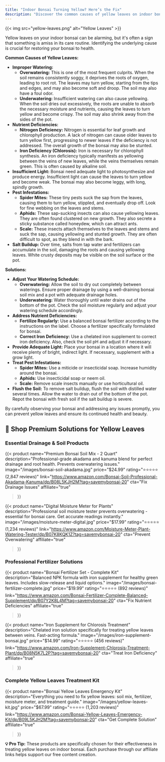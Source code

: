 ```yaml
---
title: "Indoor Bonsai Turning Yellow? Here’s the Fix"
description: "Discover the common causes of yellow leaves on indoor bonsai and learn how to diagnose and fix the problem with our expert advice."
---
```


{{< img src="yellow-leaves.png" alt="Yellow Leaves" >}}

Yellow leaves on your indoor bonsai can be alarming, but it's often a sign that something is amiss in its care routine. Identifying the underlying cause is crucial for restoring your bonsai to health.

**Common Causes of Yellow Leaves:**

*   **Improper Watering:**
    *   **Overwatering:** This is one of the most frequent culprits. When the soil remains consistently soggy, it deprives the roots of oxygen, leading to root rot. The leaves may turn yellow, starting from the tips and edges, and may also become soft and droop. The soil may also have a foul odor.
    *   **Underwatering:** Insufficient watering can also cause yellowing. When the soil dries out excessively, the roots are unable to absorb the necessary moisture and nutrients, causing the leaves to turn yellow and become crispy. The soil may also shrink away from the sides of the pot.
*   **Nutrient Deficiencies:**
    *   **Nitrogen Deficiency:** Nitrogen is essential for leaf growth and chlorophyll production. A lack of nitrogen can cause older leaves to turn yellow first, progressing to newer leaves if the deficiency is not addressed. The overall growth of the bonsai may also be stunted.
    *   **Iron Deficiency (Chlorosis):** Iron is necessary for chlorophyll synthesis. An iron deficiency typically manifests as yellowing between the veins of new leaves, while the veins themselves remain green. This is often caused by alkaline soil.
*   **Insufficient Light:** Bonsai need adequate light to photosynthesize and produce energy. Insufficient light can cause the leaves to turn yellow and become weak. The bonsai may also become leggy, with long, spindly growth.
*   **Pest Infestations:**
    *   **Spider Mites:** These tiny pests suck the sap from the leaves, causing them to turn yellow, stippled, and eventually drop off. Look for fine webbing on the leaves and stems.
    *   **Aphids:** These sap-sucking insects can also cause yellowing leaves. They are often found clustered on new growth. They also secrete a sticky substance called honeydew, which can attract ants.
    *   **Scale:** These insects attach themselves to the leaves and stems and suck the sap, causing yellowing and stunted growth. They are often difficult to spot, as they blend in with the bark.
*   **Salt Buildup:** Over time, salts from tap water and fertilizers can accumulate in the soil, damaging the roots and causing yellowing leaves. White crusty deposits may be visible on the soil surface or the pot.

**Solutions:**

*   **Adjust Your Watering Schedule:**
    *   **Overwatering:** Allow the soil to dry out completely between waterings. Ensure proper drainage by using a well-draining bonsai soil mix and a pot with adequate drainage holes.
    *   **Underwatering:** Water thoroughly until water drains out of the bottom of the pot. Check the soil moisture regularly and adjust your watering schedule accordingly.
*   **Address Nutrient Deficiencies:**
    *   **Fertilize Regularly:** Use a balanced bonsai fertilizer according to the instructions on the label. Choose a fertilizer specifically formulated for bonsai.
    *   **Correct Iron Deficiency:** Use a chelated iron supplement to correct iron deficiency. Also, check the soil pH and adjust it if necessary.
*   **Provide Adequate Light:** Place your bonsai in a location where it will receive plenty of bright, indirect light. If necessary, supplement with a grow light.
*   **Treat Pest Infestations:**
    *   **Spider Mites:** Use a miticide or insecticidal soap. Increase humidity around the bonsai.
    *   **Aphids:** Use insecticidal soap or neem oil.
    *   **Scale:** Remove scale insects manually or use horticultural oil.
*   **Flush the Soil:** To remove salt buildup, flush the soil with distilled water several times. Allow the water to drain out of the bottom of the pot. Repot the bonsai with fresh soil if the salt buildup is severe.

By carefully observing your bonsai and addressing any issues promptly, you can prevent yellow leaves and ensure its continued health and beauty.

## **🛒 Shop Premium Solutions for Yellow Leaves**

### **Essential Drainage & Soil Products**
{{< product
  name="Premium Bonsai Soil Mix - 2 Quart"
  description="Professional-grade akadama and kanuma blend for perfect drainage and root health. Prevents overwatering issues."
  image="/images/bonsai-soil-akadama.jpg"
  price="$24.99"
  rating="⭐⭐⭐⭐⭐ (2,847 reviews)"
  link="https://www.amazon.com/Bonsai-Soil-Professional-Akadama-Kanuma/dp/B08L5KJH2M?tag=savemybonsai-20"
  cta="Fix Drainage Issues"
  affiliate="true"
>}}

{{< product
  name="Digital Moisture Meter for Plants"
  description="Professional soil moisture tester prevents overwatering - essential for bonsai care. Get accurate readings instantly."
  image="/images/moisture-meter-digital.jpg"
  price="$17.99"
  rating="⭐⭐⭐⭐⭐ (1,234 reviews)"
  link="https://www.amazon.com/Moisture-Meter-Plant-Watering-Tester/dp/B07K8KQK1Z?tag=savemybonsai-20"
  cta="Prevent Overwatering"
  affiliate="true"
>}}

### **Professional Fertilizer Solutions**
{{< product
  name="Bonsai Fertilizer Set - Complete Kit"
  description="Balanced NPK formula with iron supplement for healthy green leaves. Includes slow-release and liquid options."
  image="/images/bonsai-fertilizer-complete.jpg"
  price="$19.99"
  rating="⭐⭐⭐⭐⭐ (892 reviews)"
  link="https://www.amazon.com/Bonsai-Fertilizer-Complete-Balanced-Supplement/dp/B07Y2K8L4M?tag=savemybonsai-20"
  cta="Fix Nutrient Deficiencies"
  affiliate="true"
>}}

{{< product
  name="Iron Supplement for Chlorosis Treatment"
  description="Chelated iron solution specifically for treating yellow leaves between veins. Fast-acting formula."
  image="/images/iron-supplement-bonsai.jpg"
  price="$14.99"
  rating="⭐⭐⭐⭐⭐ (456 reviews)"
  link="https://www.amazon.com/Iron-Supplement-Chlorosis-Treatment-Plant/dp/B08N5K7L2P?tag=savemybonsai-20"
  cta="Treat Iron Deficiency"
  affiliate="true"
>}}

### **Complete Yellow Leaves Treatment Kit**
{{< product
  name="Bonsai Yellow Leaves Emergency Kit"
  description="Everything you need to fix yellow leaves: soil mix, fertilizer, moisture meter, and treatment guide."
  image="/images/yellow-leaves-kit.jpg"
  price="$67.99"
  rating="⭐⭐⭐⭐⭐ (1,203 reviews)"
  link="https://www.amazon.com/Bonsai-Yellow-Leaves-Emergency-Kit/dp/B09L5KJH2M?tag=savemybonsai-20"
  cta="Get Complete Solution"
  affiliate="true"
>}}

**💡 Pro Tip:** These products are specifically chosen for their effectiveness in treating yellow leaves on indoor bonsai. Each purchase through our affiliate links helps support our free content creation.
